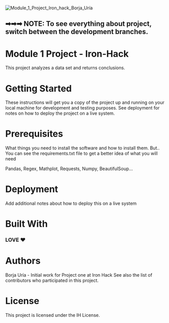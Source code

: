 ![Module_1_Project_Iron_hack_Borja_Uría](https://user-images.githubusercontent.com/45542785/74434309-7a124280-4e62-11ea-9408-3866d7ceee49.png)


## ➡➡➡ NOTE: To see everything about project, switch between the development branches.


# Module 1 Project - Iron-Hack

This project analyzes a data set and returns conclusions.

# Getting Started

These instructions will get you a copy of the project up and running on your local machine for development and testing purposes. See deployment for notes on how to deploy the project on a live system.

# Prerequisites

What things you need to install the software and how to install them. But.. You can see the requirements.txt file to get a better idea of what you will need

Pandas, Regex, Mathplot, Requests, Numpy, BeautifulSoup...

# Deployment

Add additional notes about how to deploy this on a live system

# Built With

### LOVE ❤️

# Authors

Borja Uría - Initial work for Project one at Iron Hack
See also the list of contributors who participated in this project.

# License

This project is licensed under the IH License.

